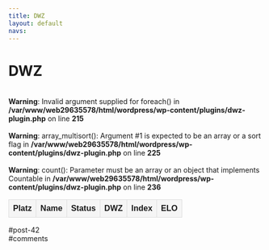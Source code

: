 ```yaml
---
title: DWZ 
layout: default
navs:
---
```

<div class="post-42 page type-page status-publish hentry" id="post-42">
<h1 class="entry-title">DWZ</h1>
<div class="entry-content">
<style>
		#dwzliste {
    		font-family: arial, sans-serif;
    		border-collapse: collapse;
    		width: 100%;
		}
		#dwzliste td, th {
    		border: 1px solid #dddddd;
    		text-align: left;
    		padding: 8px;
		}
		#dwzliste th {
    		background-color: #F5F5F5;
    		font-weight:bold;
		}
		#dwzliste tr:nth-child(odd) {
    		background-color: #F9F9F9;
		}
		</style><br/>
<b>Warning</b>:  Invalid argument supplied for foreach() in <b>/var/www/web29635578/html/wordpress/wp-content/plugins/dwz-plugin.php</b> on line <b>215</b><br/>
<br/>
<b>Warning</b>:  array_multisort(): Argument #1 is expected to be an array or a sort flag in <b>/var/www/web29635578/html/wordpress/wp-content/plugins/dwz-plugin.php</b> on line <b>225</b><br/>
<table id="dwzliste">
<tr>
<th>Platz</th>
<th align="left">Name</th>
<th>Status</th>
<th>DWZ</th>
<th>Index</th>
<th>ELO</th>
</tr>
<br/>
<b>Warning</b>:  count(): Parameter must be an array or an object that implements Countable in <b>/var/www/web29635578/html/wordpress/wp-content/plugins/dwz-plugin.php</b> on line <b>236</b><br/>
</table>
</div><!-- .entry-content -->
</div> #post-42 
<div id="comments">
</div> #comments 
